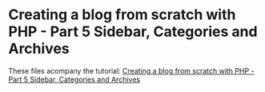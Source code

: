 Creating a blog from scratch with PHP - Part 5 Sidebar, Categories and Archives
=============

These files acompany the tutorial: [Creating a blog from scratch with PHP - Part 5 Sidebar, Categories and Archives](daveismyname.com/creating-a-blog-from-scratch-with-php-part-5-sidebar-categories-and-archives-bp)

